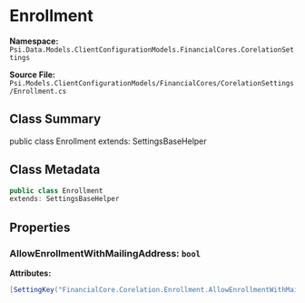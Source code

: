 # Enrollment

**Namespace:** `Psi.Data.Models.ClientConfigurationModels.FinancialCores.CorelationSettings`

**Source File:** `Psi.Models.ClientConfigurationModels/FinancialCores/CorelationSettings/Enrollment.cs`

## Class Summary

public class Enrollment
extends: SettingsBaseHelper

## Class Metadata

```typescript
public class Enrollment
extends: SettingsBaseHelper
```

## Properties

### AllowEnrollmentWithMailingAddress: `bool`

**Attributes:**
```csharp
[SettingKey("FinancialCore.Corelation.Enrollment.AllowEnrollmentWithMailingAddress")]
```
